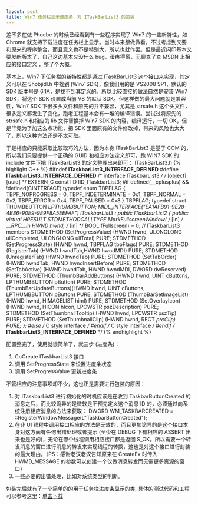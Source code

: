 ```yaml
---
layout: post
title: Win7 任务栏显示进度条：对 ITaskBarList3 的包装
---
```




差不多在做 Phoebe 的时候已经看到有一些程序实现了 Win7 的一些新特性，如 Chrome 就支持下载进度在任务栏上显示。当时本来想做做看，不过考虑到又要和原来的程序整合，而且意义也不是特别大，所以也就作罢。但是最近闪印基本又要发新版本了，自己这边基本又没什么 bug，蛋疼得慌，无聊查了查 MSDN 上相应的接口定义 ，整了个大概。

基本上，Win7 下任务栏的新特性都是通过 ITaskBarList3 这个接口来实现，其定义可以在 Shobjidl.h 中找到 (Win7 SDK)，像我们用的是 VS2008 SP1，默认的 SDK 版本号是 6.1A，是找不到其定义的。所以比较直接的做法自然是安装 Win7 SDK，将这个 SDK 设置成当前 VS 的默认 SDK。但这样做的最大问题就是兼容性，Win7 SDK 下很多头文件和原先的并不兼容，尤其是 strsafe.h 这个头文件，很多定义都发生了变化，跑老工程基本会有一堆的编译错误。尝试过将原先的 strsafe.h 和相应的 lib 文件替换掉 Win7 SDK 的内容，编译运行，一切 OK，但是毕竟为了加这么点功能，把 SDK 里面原有的文件修改掉，带来的风险也太大了，所以这种方法还是不太可取。

于是相应的只能采取比较取巧的方法，因为本身 ITaskBarList3 是基于 COM 的，所以我们只要提供一个正确的 GUID 和相应方法定义即可，跑 WIN7 SDK 的 include 文件下把 ITaskBarList3 的定义整理出来即可：
ITaskBarList3.h
{% highlight C++ %} 
#ifndef __ITaskbarList3_INTERFACE_DEFINED__
#define __ITaskbarList3_INTERFACE_DEFINED__
/* interface ITaskbarList3 */
/* [object][uuid] */
EXTERN_C const IID IID_ITaskbarList3;
#if defined(__cplusplus) && !defined(CINTERFACE)
typedef
enum TBPFLAG
{   
TBPF_NOPROGRESS    = 0,
TBPF_INDETERMINATE    = 0x1,
TBPF_NORMAL    = 0x2,
TBPF_ERROR    = 0x4,
TBPF_PAUSED    = 0x8
} TBPFLAG;
typedef struct THUMBBUTTON *LPTHUMBBUTTON;
MIDL_INTERFACE("EA1AFB91-9E28-4B86-90E9-9E9F8A5EEFAF")
ITaskbarList3 : public ITaskbarList2
{
public:
virtual HRESULT STDMETHODCALLTYPE MarkFullscreenWindow(
/* [in] */ __RPC__in HWND hwnd,
/* [in] */ BOOL fFullscreen) = 0;
// ITaskbarList3 members
STDMETHOD (SetProgressValue)     (HWND hwnd, ULONGLONG ullCompleted, ULONGLONG ullTotal) PURE;
STDMETHOD (SetProgressState)     (HWND hwnd, TBPFLAG tbpFlags) PURE;
STDMETHOD (RegisterTab)          (HWND hwndTab,HWND hwndMDI) PURE;
STDMETHOD (UnregisterTab)        (HWND hwndTab) PURE;
STDMETHOD (SetTabOrder)          (HWND hwndTab, HWND hwndInsertBefore) PURE;
STDMETHOD (SetTabActive)         (HWND hwndTab, HWND hwndMDI, DWORD dwReserved) PURE;
STDMETHOD (ThumbBarAddButtons)   (HWND hwnd, UINT cButtons, LPTHUMBBUTTON pButton) PURE;
STDMETHOD (ThumbBarUpdateButtons)(HWND hwnd, UINT cButtons, LPTHUMBBUTTON pButton) PURE;
STDMETHOD (ThumbBarSetImageList) (HWND hwnd, HIMAGELIST himl) PURE;
STDMETHOD (SetOverlayIcon)       (HWND hwnd, HICON hIcon, LPCWSTR pszDescription) PURE;
STDMETHOD (SetThumbnailTooltip)  (HWND hwnd, LPCWSTR pszTip) PURE;
STDMETHOD (SetThumbnailClip)     (HWND hwnd, RECT *prcClip) PURE;
};
#else     /* C style interface */
#endif     /* C style interface */
#endif     /* __ITaskbarList3_INTERFACE_DEFINED__ */
 {% endhighlight %}


配置整完了，使用就很简单了，就三步 (进度条)：

 1. CoCreate ITaskbarList3 接口
 2. 调用 SetProgressState 来设置进度条状态
 3. 调用 SetProgressValue 更新进度条

不管相应的注意事项却不少，这也正是需要进行包装的原因：

 1. 对 ITaskbarList3 进行初始化的时机应该是在收到 TaskbarButtonCreated 的消息之后，而比较诡异的是微软是不预先定义这个消息 ID 的，必须通过向系统注册相应消息的方法来获取：
DWORD WM_TASKBARCREATED = ::RegisterWindowMessage(L"TaskbarButtonCreated");
 2. 在非 UI 线程中调用接口相应的方法是无效的，而且更加诡异的是这个接口本身对这方面有任何出错处理或者提示 (至少在 DEBUG 下有相应的 ASSERT 出来也是好的)，无论在哪个线程调用相应接口都是返回 S_OK。所以需要一个转发消息的窗口进行消息的转发来实现线程的转换，这也是对这个接口进行封装的最大理由。（PS：感谢老汉老汉告知原来在 CreateEx 时传入 HWMD_MESSAGE 的参数可以创建一个仅做消息转发而无需更多资源的窗口）
 3. 一些必要的出错处理，比如对系统类型的判断。

包装完后就有了一个简单的的用于任务栏进度条显示的类, 具体的测试代码和工程可以参考这里：[单击下载][1]

[1]:https://github.com/xiangwangfeng/amao_misc/blob/master/Demos/ProgressTaskBar.7z
